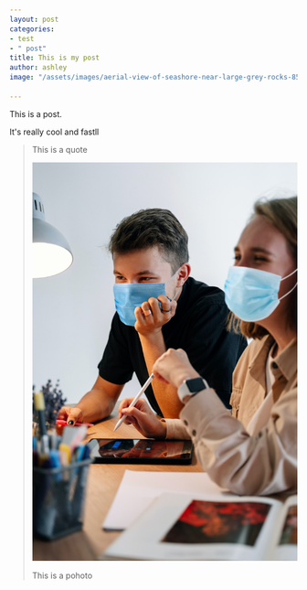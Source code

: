 ```yaml
---
layout: post
categories:
- test
- " post"
title: This is my post
author: ashley
image: "/assets/images/aerial-view-of-seashore-near-large-grey-rocks-853199.jpg"

---
```

This is a post.

It's really cool and fastll

> This is a quote
>
> ![](/assets/images/collab-masks.jpg)
>
> This is a pohoto